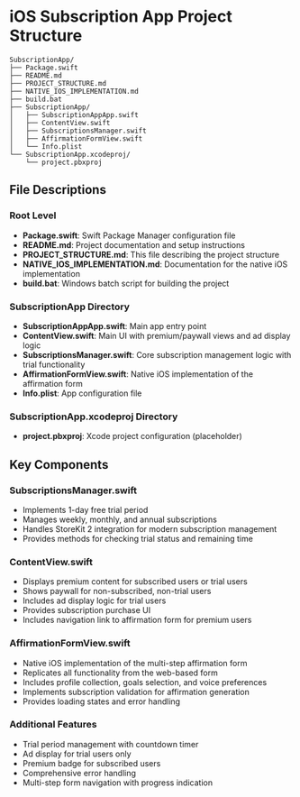 # iOS Subscription App Project Structure

```
SubscriptionApp/
├── Package.swift
├── README.md
├── PROJECT_STRUCTURE.md
├── NATIVE_IOS_IMPLEMENTATION.md
├── build.bat
├── SubscriptionApp/
│   ├── SubscriptionAppApp.swift
│   ├── ContentView.swift
│   ├── SubscriptionsManager.swift
│   ├── AffirmationFormView.swift
│   └── Info.plist
└── SubscriptionApp.xcodeproj/
    └── project.pbxproj
```

## File Descriptions

### Root Level
- **Package.swift**: Swift Package Manager configuration file
- **README.md**: Project documentation and setup instructions
- **PROJECT_STRUCTURE.md**: This file describing the project structure
- **NATIVE_IOS_IMPLEMENTATION.md**: Documentation for the native iOS implementation
- **build.bat**: Windows batch script for building the project

### SubscriptionApp Directory
- **SubscriptionAppApp.swift**: Main app entry point
- **ContentView.swift**: Main UI with premium/paywall views and ad display logic
- **SubscriptionsManager.swift**: Core subscription management logic with trial functionality
- **AffirmationFormView.swift**: Native iOS implementation of the affirmation form
- **Info.plist**: App configuration file

### SubscriptionApp.xcodeproj Directory
- **project.pbxproj**: Xcode project configuration (placeholder)

## Key Components

### SubscriptionsManager.swift
- Implements 1-day free trial period
- Manages weekly, monthly, and annual subscriptions
- Handles StoreKit 2 integration for modern subscription management
- Provides methods for checking trial status and remaining time

### ContentView.swift
- Displays premium content for subscribed users or trial users
- Shows paywall for non-subscribed, non-trial users
- Includes ad display logic for trial users
- Provides subscription purchase UI
- Includes navigation link to affirmation form for premium users

### AffirmationFormView.swift
- Native iOS implementation of the multi-step affirmation form
- Replicates all functionality from the web-based form
- Includes profile collection, goals selection, and voice preferences
- Implements subscription validation for affirmation generation
- Provides loading states and error handling

### Additional Features
- Trial period management with countdown timer
- Ad display for trial users only
- Premium badge for subscribed users
- Comprehensive error handling
- Multi-step form navigation with progress indication